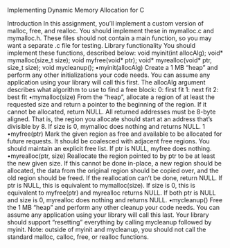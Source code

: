 Implementing Dynamic Memory Allocation for C 

Introduction
In this assignment, you’ll implement a custom version of malloc, free, and realloc. You should
implement these in mymalloc.c and mymalloc.h. These files should not contain a main function,
so you may want a separate .c file for testing.
Library functionality
You should implement these functions, described below:
void myinit(int allocAlg);
void* mymalloc(size_t size);
void myfree(void* ptr);
void* myrealloc(void* ptr, size_t size);
void mycleanup();
•myinit(allocAlg)
Create a 1 MB “heap” and perform any other initializations your code needs. You can assume
any application using your library will call this first.
The allocAlg argument describes what algorithm to use to find a free block:
0: first fit
1: next fit
2: best fit
•mymalloc(size)
From the “heap”, allocate a region of at least the requested size and return a pointer to the
beginning of the region. If it cannot be allocated, return NULL.
All returned addresses must be 8-byte aligned. That is, the region you allocate should start
at an address that’s divisible by 8.
If size is 0, mymalloc does nothing and returns NULL.
1
•myfree(ptr)
Mark the given region as free and available to be allocated for future requests. It should be
coalesced with adjacent free regions.
You should maintain an explicit free list.
If ptr is NULL, myfree does nothing.
•myrealloc(ptr, size)
Reallocate the region pointed to by ptr to be at least the new given size. If this cannot be
done in-place, a new region should be allocated, the data from the original region should be
copied over, and the old region should be freed.
If the reallocation can’t be done, return NULL.
If ptr is NULL, this is equivalent to mymalloc(size).
If size is 0, this is equivalent to myfree(ptr) and myrealloc returns NULL.
If both ptr is NULL and size is 0, myrealloc does nothing and returns NULL.
•mycleanup()
Free the 1 MB “heap” and perform any other cleanup your code needs. You can assume any
application using your library will call this last.
Your library should support “resetting” everything by calling mycleanup followed by myinit.
Note: outside of myinit and mycleanup, you should not call the standard malloc, calloc,
free, or realloc functions.
